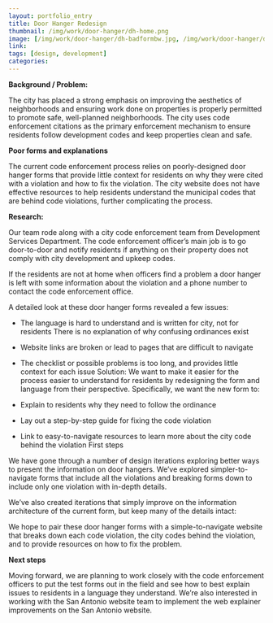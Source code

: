 ```yaml
---
layout: portfolio_entry
title: Door Hanger Redesign
thumbnail: /img/work/door-hanger/dh-home.png
image: [/img/work/door-hanger/dh-badformbw.jpg, /img/work/door-hanger/dh-newform1.jpg, /img/work/door-hanger/dh-newform2.jpg, /img/work/door-hanger/dh-badcomputer.jpg, /img/work/door-hanger/dh-home.png, /img/work/door-hanger/dh-inner.png]
link: 
tags: [design, development]
categories:
---
```


**Background / Problem:**

The city has placed a strong emphasis on improving the aesthetics of neighborhoods and ensuring work done on properties is properly permitted to promote safe, well-planned neighborhoods. The city uses code enforcement citations as the primary enforcement mechanism to ensure residents follow development codes and keep properties clean and safe. 

**Poor forms and explanations**

The current code enforcement process relies on poorly-designed door hanger forms that provide little context for residents on why they were cited with a violation and how to fix the violation. The city website does not have effective resources to help residents understand the municipal codes that are behind code violations, further complicating the process.

**Research:**

Our team rode along with a city code enforcement team from Development Services Department. The code enforcement officer’s main job is to go door-to-door and notify residents if anything on their property does not comply with city development and upkeep codes.

If the residents are not at home when officers find a problem a door hanger is left with some information about the violation and a phone number to contact the code enforcement office.

A detailed look at these door hanger forms revealed a few issues:
* The language is hard to understand and is written for city, not for residents There is no explanation of why confusing ordinances exist
* Website links are broken or lead to pages that are difficult to navigate
* The checklist or possible problems is too long, and provides little context for each issue
Solution:
We want to make it easier for the process easier to understand for residents by redesigning the form and language from their perspective. Specifically, we want the new form to:

* Explain to residents why they need to follow the ordinance
* Lay out a step-by-step guide for fixing the code violation
* Link to easy-to-navigate resources to learn more about the city code behind the violation
First steps

We have gone through a number of design iterations exploring better ways to present the information on door hangers. We’ve explored simpler-to-navigate forms that include all the violations and breaking forms down to include only one violation with in-depth details. 

We’ve also created iterations that simply improve on the information architecture of the current form, but keep many of the details intact:

We hope to pair these door hanger forms with a simple-to-navigate website that breaks down each code violation, the city codes behind the violation, and to provide resources on how to fix the problem.

**Next steps**

Moving forward, we are planning to work closely with the code enforcement officers to put the test forms out in the field and see how to best explain issues to residents in a language they understand.
We’re also interested in working with the San Antonio website team to implement the web explainer improvements on the San Antonio website. 
